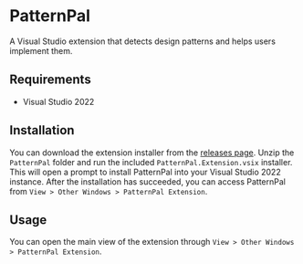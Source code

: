 # PatternPal

A Visual Studio extension that detects design patterns and helps users implement them.

## Requirements

- Visual Studio 2022

## Installation

You can download the extension installer from the [releases page]. Unzip the `PatternPal` folder and
run the included `PatternPal.Extension.vsix` installer. This will open a prompt to install
PatternPal into your Visual Studio 2022 instance. After the installation has succeeded, you can
access PatternPal from `View > Other Windows > PatternPal Extension`.

## Usage

You can open the main view of the extension through `View > Other Windows > PatternPal Extension`.

[releases page]: https://github.com/PatternPal/PatternPal/releases/latest
